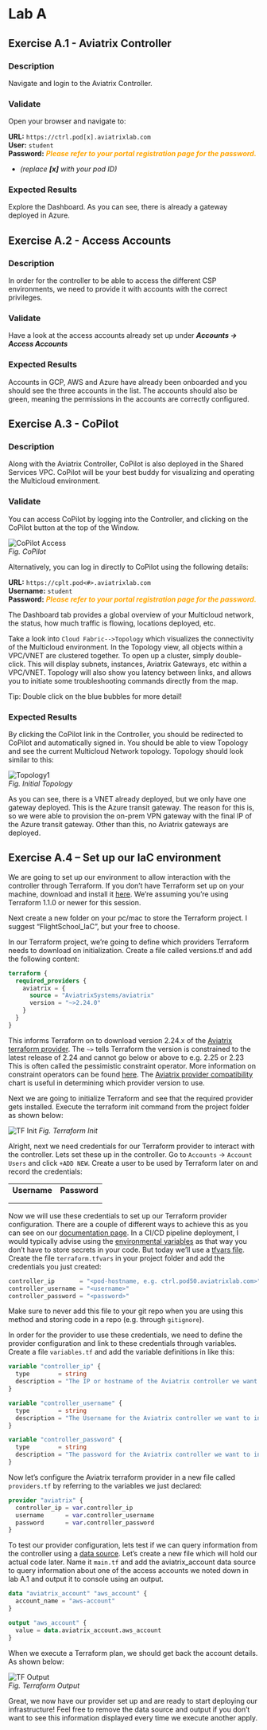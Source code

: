# Lab A

## Exercise A.1 - Aviatrix Controller

### Description

Navigate and login to the Aviatrix Controller.

### Validate

Open your browser and navigate to:

**URL:** ```https://ctrl.pod[x].aviatrixlab.com```  
**User:** ```student```  
**Password:** <span style="color:orange">***Please refer to your portal registration page for the password.***</span>

* _(replace **[x]** with your pod ID)_

### Expected Results

Explore the Dashboard. As you can see, there is already a gateway deployed in Azure.

## Exercise A.2 - Access Accounts

### Description

In order for the controller to be able to access the different CSP environments, we need to provide it with accounts with the correct privileges.

### Validate

Have a look at the access accounts already set up under **_Accounts -> Access Accounts_**

### Expected Results

Accounts in GCP, AWS and Azure have already been onboarded and you should see the three accounts in the list.  The accounts should also be green, meaning the permissions in the accounts are correctly configured.

## Exercise A.3 - CoPilot

### Description

Along with the Aviatrix Controller, CoPilot is also deployed in the Shared Services VPC.  CoPilot will be your best buddy for visualizing and operating the Multicloud environment.

### Validate

You can access CoPilot by logging into the Controller, and clicking on the CoPilot button at the top of the Window.  

![CoPilot Access](images/copilot.png)  
_Fig. CoPilot_  

Alternatively, you can log in directly to CoPilot using the following details:

**URL:**  ```https://cplt.pod<#>.aviatrixlab.com```  
**Username:**  ```student```  
**Password:** <span style="color:orange">***Please refer to your portal registration page for the password.***</span>  

The Dashboard tab provides a global overview of your Multicloud network, the status, how much traffic is flowing, locations deployed, etc.  

Take a look into `Cloud Fabric-->Topology` which visualizes the connectivity of the Multicloud environment. In the Topology view, all objects within a VPC/VNET are clustered together.  To open up a cluster, simply double-click.  This will display subnets, instances, Aviatrix Gateways, etc within a VPC/VNET.  Topology will also show you latency between links, and allows you to initiate some troubleshooting commands directly from the map.  

Tip: Double click on the blue bubbles for more detail!

### Expected Results

By clicking the CoPilot link in the Controller, you should be redirected to CoPilot and automatically signed in.  You should be able to view Topology and see the current Multicloud Network topology.  Topology should look similar to this:  

![Topology1](images/topology1.png)  
_Fig. Initial Topology_  

As you can see, there is a VNET already deployed, but we only have one gateway deployed. This is the Azure transit gateway. The reason for this is, so we were able to provision the on-prem VPN gateway with the final IP of the Azure transit gateway. Other than this, no Aviatrix gateways are deployed.

## Exercise A.4 – Set up our IaC environment

We are going to set up our environment to allow interaction with the controller through Terraform.
If you don’t have Terraform set up on your machine, download and install it [here](https://learn.hashicorp.com/tutorials/terraform/install-cli). We’re assuming you’re using Terraform 1.1.0 or newer for this session.

Next create a new folder on your pc/mac to store the Terraform project. I suggest “FlightSchool_IaC”, but your free to choose.

In our Terraform project, we’re going to define which providers Terraform needs to download on initialization.
Create a file called versions.tf and add the following content:

```terraform
terraform {
  required_providers {
    aviatrix = {
      source = "AviatrixSystems/aviatrix"
      version = "~>2.24.0"
    }
  }
}
```

This informs Terraform on to download version 2.24.x of the [Aviatrix terraform provider](https://registry.terraform.io/providers/AviatrixSystems/aviatrix/latest/docs). The `~>` tells Terraform the version is constrained to the latest release of 2.24 and cannot go below or above to e.g. 2.25 or 2.23 This is often called the pessimistic constraint operator. More information on constraint operators can be found [here](https://www.terraform.io/language/expressions/version-constraints). The [Aviatrix provider compatibility](https://registry.terraform.io/providers/AviatrixSystems/aviatrix/latest/docs/guides/release-compatibility) chart is useful in determining which provider version to use.

Next we are going to initialize Terraform and see that the required provider gets installed. Execute the terraform init command from the project folder as shown below:

![TF Init](images/tf-init.png)
_Fig. Terraform Init_

Alright, next we need credentials for our Terraform provider to interact with the controller. Lets set these up in the controller. Go to `Accounts` -> `Account Users` and click `+ADD NEW`. Create a user to be used by Terraform later on and record the credentials:

|              |              |
| ------------ | ------------ |
| **Username** | **Password** |
|              |              |
|              |              |

Now we will use these credentials to set up our Terraform provider configuration. There are a couple of different ways to achieve this as you can see on our [documentation page](https://registry.terraform.io/providers/AviatrixSystems/aviatrix/latest/docs#authentication). In a CI/CD pipeline deployment, I would typically advise using the [environmental variables](https://registry.terraform.io/providers/AviatrixSystems/aviatrix/latest/docs#environment-variables) as that way you don’t have to store secrets in your code. But today we’ll use a [tfvars file](https://www.terraform.io/language/values/variables#variable-definitions-tfvars-files). Create the file `terraform.tfvars` in your project folder and add the credentials you just created:

```terraform
controller_ip       = "<pod-hostname, e.g. ctrl.pod50.aviatrixlab.com>"
controller_username = "<username>"
controller_password = "<password>"
```

Make sure to never add this file to your git repo when you are using this method and storing code in a repo (e.g. through `gitignore`).

In order for the provider to use these credentials, we need to define the provider configuration and link to these credentials through variables. Create a file `variables.tf` and add the variable definitions in like this:

```terraform
variable "controller_ip" {
  type        = string
  description = "The IP or hostname of the Aviatrix controller we want to interact with"
}

variable "controller_username" {
  type        = string
  description = "The Username for the Aviatrix controller we want to interact with"
}

variable "controller_password" {
  type        = string
  description = "The password for the Aviatrix controller we want to interact with"
}
```

Now let’s configure the Aviatrix terraform provider in a new file called `providers.tf` by referring to the variables we just declared:

```terraform
provider "aviatrix" {
  controller_ip = var.controller_ip
  username      = var.controller_username
  password      = var.controller_password
}
```

To test our provider configuration, lets test if we can query information from the controller using a [data source](https://www.terraform.io/language/data-sources). Let’s create a new file which will hold our actual code later. Name it `main.tf` and add the aviatrix_account data source to query information about one of the access accounts we noted down in lab A.1 and output it to console using an output.

```terraform
data "aviatrix_account" "aws_account" {
  account_name = "aws-account"
}

output "aws_account" {
  value = data.aviatrix_account.aws_account
}
```

When we execute a Terraform plan, we should get back the account details. As shown below:

![TF Output](images/aws-account-tf.png)  
_Fig. Terraform Output_

Great, we now have our provider set up and are ready to start deploying our infrastructure! Feel free to remove the data source and output if you don’t want to see this information displayed every time we execute another apply.
